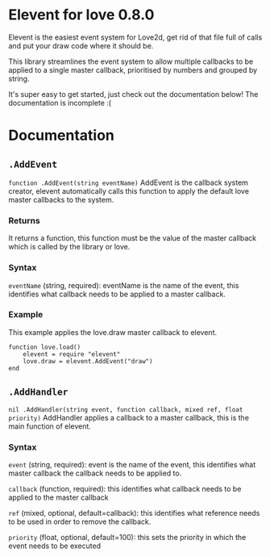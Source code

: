 Elevent for love 0.8.0
=======

Elevent is the easiest event system for Love2d, get rid of that file full of calls and put your draw code where it should be.

This library streamlines the event system to allow multiple callbacks to be applied to a single master callback, prioritised by numbers and grouped by string.

It's super easy to get started, just check out the documentation below! The documentation is incomplete :(


Documentation
=============

`.AddEvent`
----------
`function .AddEvent(string eventName)`
AddEvent is the callback system creator, elevent automatically calls this function to apply the default love master callbacks to the system.

### Returns
It returns a function, this function must be the value of the master callback which is called by the library or love.

### Syntax
`eventName` (string, required): eventName is the name of the event, this identifies what callback needs to be applied to a master callback.

### Example
This example applies the love.draw master callback to elevent.

	function love.load()
		elevent = require "elevent"
		love.draw = elevent.AddEvent("draw")
  	end
  	
  	
`.AddHandler`
----------
`nil .AddHandler(string event, function callback, mixed ref, float priority)`
AddHandler applies a callback to a master callback, this is the main function of elevent.

### Syntax
`event` (string, required): event is the name of the event, this identifies what master callback the callback needs to be applied to.

`callback` (function, required): this identifies what callback needs to be applied to the master callback

`ref` (mixed, optional, default=callback): this identifies what reference needs to be used in order to remove the callback.

`priority` (float, optional, default=100): this sets the priority in which the event needs to be executed

    		
